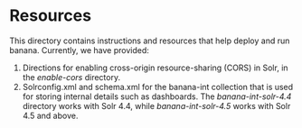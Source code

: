# Resources

This directory contains instructions and resources that help deploy and run banana. Currently, we have provided:

1. Directions for enabling cross-origin resource-sharing (CORS) in Solr, in the _enable-cors_ directory.
2. Solrconfig.xml and schema.xml for the banana-int collection that is used for storing internal details such as dashboards. The _banana-int-solr-4.4_ directory works with Solr 4.4, while _banana-int-solr-4.5_ works with Solr 4.5 and above.